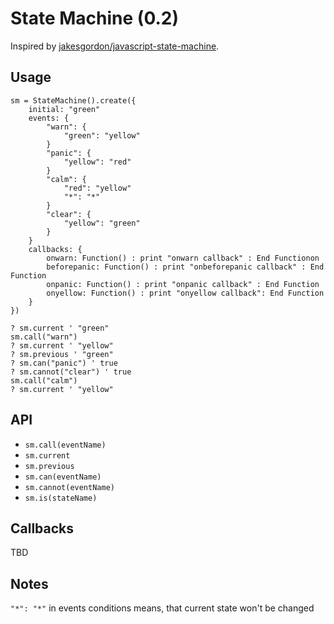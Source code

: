 # State Machine (0.2)

Inspired by [jakesgordon/javascript-state-machine](https://github.com/jakesgordon/javascript-state-machine).

## Usage

```
sm = StateMachine().create({
    initial: "green"
    events: {
        "warn": {
            "green": "yellow"
        }
        "panic": {
            "yellow": "red"
        }
        "calm": {
            "red": "yellow"
            "*": "*"
        }
        "clear": {
            "yellow": "green"
        }
    }
    callbacks: {
        onwarn: Function() : print "onwarn callback" : End Functionon
        beforepanic: Function() : print "onbeforepanic callback" : End Function
        onpanic: Function() : print "onpanic callback" : End Function
        onyellow: Function() : print "onyellow callback": End Function
    }
})

? sm.current ' "green"
sm.call("warn")
? sm.current ' "yellow"
? sm.previous ' "green"
? sm.can("panic") ' true
? sm.cannot("clear") ' true
sm.call("calm")
? sm.current ' "yellow"
```

## API

* `sm.call(eventName)`
* `sm.current`
* `sm.previous`
* `sm.can(eventName)`
* `sm.cannot(eventName)`
* `sm.is(stateName)`

## Callbacks

TBD

## Notes

`"*": "*"` in events conditions means, that current state won't be changed

